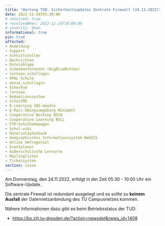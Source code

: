 ```yaml
---
title: "Wartung TUD: Sicherheitsupdates Zentrale Firewall (24.11.2022)"
date: 2022-11-24T05:30:00
# resolved: true
# resolvedWhen: 2022-11-24T10:00:00
# severity: down
informational: true
pin: true 
affected:
- Anmeldung
- Support
- Schnittstellen
- Nachrichten
- Dateiablage
- Videokonferenzen (BigBlueButton)
- lernsax_schullogin
- OPAL Schule
- mesax_schullogin
- EtherPad
- lernsax
- Redaktionssystem
- SchulCMS
- E-Learning SBS-moodle
- E-Mail-Übungsumgebung Minimehl
- Cooperative Working BSCW
- Cooperative Learning BSCL
- FTP-Schulhomepages
- Schul-wiki
- Materialdatenbank
- Geographisches Informationssystem WebGIS
- Online Umfragetool
- Eventplaner
- Außerschulische Lernorte
- Mailinglisten
- Ticketsystem
section: issue
---
```


Am Donnerstag, den 24.11.2022, erfolgt in der Zeit 05:30 - 10:00 Uhr ein Software-Update.

Die zentrale Firewall ist redundant ausgelegt und es sollte zu **keinem Ausfall** der Datennetzanbindung des TU Campusnetzes kommen.

Nähere Informationen dazu gibt es beim Betriebsstatus der TUD:

- https://bs.zih.tu-dresden.de/?action=newsdet&news_id=1408
